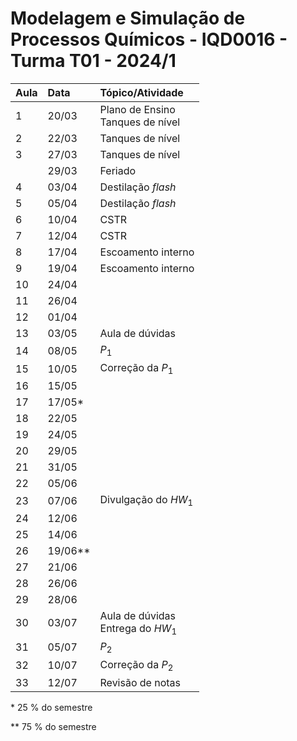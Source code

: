 # Modelagem e Simulação de Processos Químicos - IQD0016 - Turma T01 - 2024/1

| Aula | Data | Tópico/Atividade |
| :--- | :--- | :--- |
| 1 | 20/03 | Plano de Ensino <br> Tanques de nível |
| 2 | 22/03 | Tanques de nível |
| 3 | 27/03 | Tanques de nível |
| | 29/03 | Feriado |
| 4 | 03/04 | Destilação *flash* |
| 5 | 05/04 | Destilação *flash* |
| 6 | 10/04 | CSTR |
| 7 | 12/04 | CSTR |
| 8 | 17/04 | Escoamento interno |
| 9 | 19/04 | Escoamento interno |
| 10 | 24/04 |  |
| 11 | 26/04 |  |
| 12 | 01/04 |  |
| 13 | 03/05 | Aula de dúvidas |
| 14 | 08/05 | *P*<sub>1</sub> |
| 15 | 10/05 | Correção da *P*<sub>1</sub> |
| 16 | 15/05 |  |
| 17 | 17/05* |  |
| 18 | 22/05 |  |
| 19 | 24/05 |  |
| 20 | 29/05 |  |
| 21 | 31/05 |  |
| 22 | 05/06 |  |
| 23 | 07/06 | Divulgação do *HW*<sub>1</sub> |
| 24 | 12/06 |  |
| 25 | 14/06 |  |
| 26 | 19/06** |  |
| 27 | 21/06 |  |
| 28 | 26/06 |  |
| 29 | 28/06 |  |
| 30 | 03/07 | Aula de dúvidas <br> Entrega do *HW*<sub>1</sub> |
| 31 | 05/07 | *P*<sub>2</sub> |
| 32 | 10/07 | Correção da *P*<sub>2</sub> |
| 33 | 12/07 | Revisão de notas |

\* 25 % do semestre

\** 75 % do semestre
